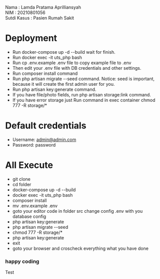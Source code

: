 Nama : Lamda Pratama Aprilliansyah <br/>
NIM : 20210801056 <br/>
Sutdi Kasus : Pasien Rumah Sakit <br/>

# Deployment 
- Run docker-compose up -d --build wait for finish.
- Run docker exec -it uts_php bash
- Run cp .env.example .env file to copy example file to .env
- Then edit your .env file with DB credentials and other settings.
- Run composer install command
- Run php artisan migrate --seed command.
Notice: seed is important, because it will create the first admin user for you.
- Run php artisan key:generate command.
- If you have file/photo fields, run php artisan storage:link command.
- If you have error storage just Run command in exec container chmod 777 -R storage/*

# Default credentials
- Username: admin@admin.com
- Password: password

# All Execute
- git clone 
- cd folder
- docker-compose up -d --build
- docker exec -it uts_php bash
- composer install
- mv .env.example .env
- goto your editor code in folder src change config .env with you database config
- php artisan key:generate
- php artisan migrate --seed
- chmod 777 -R storage/*
- php artisan key:generate
- exit
- goto your browser and croscheck everything what you have done

### happy coding
Test